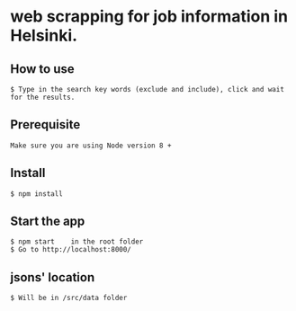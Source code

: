 # web scrapping for job information in Helsinki.

## How to use

```
$ Type in the search key words (exclude and include), click and wait for the results.
```

## Prerequisite

`Make sure you are using Node version 8 +`

## Install

```
$ npm install
```

## Start the app

```
$ npm start    in the root folder
$ Go to http://localhost:8000/
```

## jsons' location

```
$ Will be in /src/data folder
```
